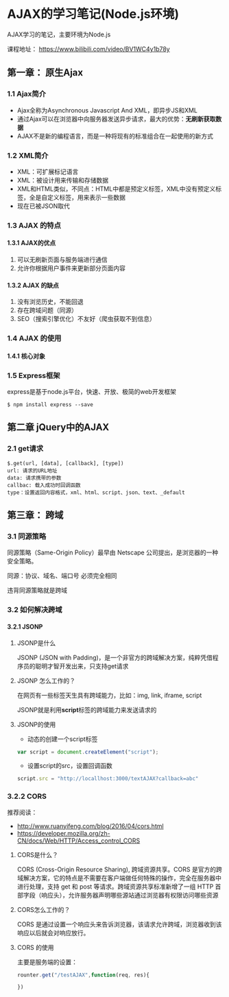 # AJAX的学习笔记(Node.js环境)
AJAX学习的笔记，主要环境为Node.js

课程地址：   https://www.bilibili.com/video/BV1WC4y1b78y

## 第一章： 原生Ajax

### 1.1 Ajax简介

- Ajax全称为Asynchronous Javascript And XML，即异步JS和XML
- 通过Ajax可以在浏览器中向服务器发送异步请求，最大的优势：**无刷新获取数据**
- AJAX不是新的编程语言，而是一种将现有的标准组合在一起使用的新方式

### 1.2 XML简介

- XML：可扩展标记语言
- XML：被设计用来传输和存储数据
- XML和HTML类似，不同点：HTML中都是预定义标签，XML中没有预定义标签，全是自定义标签，用来表示一些数据
- 现在已被JSON取代

### 1.3 AJAX 的特点

#### 1.3.1 AJAX的优点

1. 可以无刷新页面与服务端进行通信
2. 允许你根据用户事件来更新部分页面内容

#### 1.3.2 AJAX 的缺点

1. 没有浏览历史，不能回退
2. 存在跨域问题（同源）
3. SEO（搜索引擎优化）不友好（爬虫获取不到信息）

### 1.4 AJAX 的使用

#### 1.4.1 核心对象

### 1.5 Express框架

express是基于node.js平台，快速、开放、极简的web开发框架

```
$ npm install express --save
```



## 第二章 jQuery中的AJAX

### 2.1 get请求

```
$.get(url, [data], [callback], [type])
url: 请求的URL地址
data: 请求携带的参数
callbac: 载入成功时回调函数
type：设置返回内容格式，xml、html、script、json、text、_default
```



## 第三章： 跨域

### 3.1 同源策略

同源策略（Same-Origin Policy）最早由 Netscape 公司提出，是浏览器的一种安全策略。

 同源：协议、域名、端口号 必须完全相同

违背同源策略就是跨域

### 3.2 如何解决跨域

#### 3.2.1 JSONP

1. JSONP是什么

   JSONP (JSON with Padding)，是一个非官方的跨域解决方案，纯粹凭借程序员的聪明才智开发出来，只支持get请求

2. JSONP 怎么工作的？

   在网页有一些标签天生具有跨域能力，比如：img, link, iframe, script

   JSONP就是利用**script**标签的跨域能力来发送请求的

3. JSONP的使用

   - 动态的创建一个script标签

   ```js
   var script = document.createElement("script");
   ```

   - 设置script的src，设置回调函数

   ~~~js
   script.src = "http://locallhost:3000/textAJAX?callback=abc"
   ~~~

   

### 3.2.2 CORS

推荐阅读：

- http://www.ruanyifeng.com/blog/2016/04/cors.html
- https://developer.mozilla.org/zh-CN/docs/Web/HTTP/Access_control_CORS

1. CORS是什么？

   CORS (Cross-Origin Resource Sharing), 跨域资源共享。CORS 是官方的跨域解决方案，它的特点是不需要在客户端做任何特殊的操作，完全在服务器中进行处理，支持 get 和 post 等请求。跨域资源共享标准新增了一组 HTTP  首部字段（响应头），允许服务器声明哪些源站通过浏览器有权限访问哪些资源

2. CORS怎么工作的？

   CORS 是通过设置一个响应头来告诉浏览器，该请求允许跨域，浏览器收到该响应以后就会对响应放行。

3. CORS 的使用

   主要是服务端的设置：

   ```js
   rounter.get("/testAJAX",function(req, res){
   
   })
   ```

   